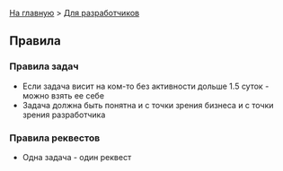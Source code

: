 [На главную](../README.md) > [Для разработчиков](./../for-developers.md)

## Правила

### Правила задач

- Если задача висит на ком-то без активности дольше 1.5 суток - можно взять ее себе
- Задача должна быть понятна и с точки зрения бизнеса и с точки зрения разработчика

### Правила реквестов

- Одна задача - один реквест

